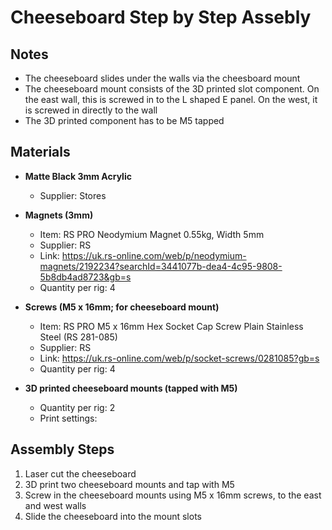 # Cheeseboard Step by Step Assebly 

## Notes 
- The cheeseboard slides under the walls via the cheesboard mount
- The cheeseboard mount consists of the 3D printed slot component. On the east wall, this is screwed in to the L shaped E panel. On the west, it is screwed in directly to the wall
- The 3D printed component has to be M5 tapped

## Materials 
  - **Matte Black 3mm Acrylic**
    - Supplier: Stores

  - **Magnets (3mm)**
    - Item: RS PRO Neodymium Magnet 0.55kg, Width 5mm
    - Supplier: RS
    - Link: https://uk.rs-online.com/web/p/neodymium-magnets/2192234?searchId=3441077b-dea4-4c95-9808-5b8db4ad8723&gb=s
    - Quantity per rig: 4
  
  - **Screws (M5 x 16mm; for cheeseboard mount)**
    - Item: RS PRO M5 x 16mm Hex Socket Cap Screw Plain Stainless Steel (RS 281-085)
    - Supplier: RS
    - Link: https://uk.rs-online.com/web/p/socket-screws/0281085?gb=s
    - Quantity per rig: 4

  - **3D printed cheeseboard mounts (tapped with M5)**
      - Quantity per rig: 2
      - Print settings:

## Assembly Steps 
1. Laser cut the cheeseboard
2. 3D print two cheeseboard mounts and tap with M5
3. Screw in the cheeseboard mounts using M5 x 16mm screws, to the east and west walls
4. Slide the cheeseboard into the mount slots
